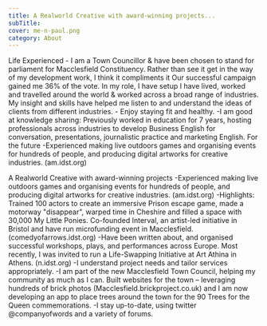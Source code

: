 ```yaml
---
title: A Realworld Creative with award-winning projects...
subTitle: 
cover: me-n-paul.png
category: About
---
```


Life Experienced -
I am a Town Councillor & have been chosen to stand for parliament for Macclesfield Constituency. Rather than see it get in the way of my development work, I think it compliments it
Our successful campaign gained me 36% of the vote. In my role, I have setup 
I have lived, worked and travelled around the world & worked across a broad range of industries. My insight and skills have helped me listen to and understand the ideas of clients from different industries. - Enjoy staying fit and healthy. -I am good at knowledge sharing: Previously worked in education for 7 years, hosting professionals across industries to develop Business English for conversation, presentations, journalistic practice and marketing English. 
For the future -Experienced making live outdoors games and organising events for hundreds of people, and producing digital artworks for creative industries. (am.idst.org)
 
A Realworld Creative with award-winning projects -Experienced making live outdoors games and organising events for hundreds of people, and producing digital artworks for creative industries. (am.idst.org)
 -Highlights: Trained 100 actors to create an immersive Prison escape game, made a motorway "disappear", warped time in Cheshire and filled a space with 30,000 My Little Ponies. Co-founded Interval, an artist-led initiative in Bristol and have run microfunding event in Macclesfield. (comedyofarrows.idst.org)
 -Have been written about, and organised successful workshops, plays, and performances across Europe. Most recently, I was invited to run a Life-Swapping Initiative at Art Athina in Athens. (n.idst.org)
-I understand project needs and tailor services appropriately.
-I am part of the new Macclesfield Town Council, helping my community as much as I can. Built websites for the town – leveraging hundreds of brick photos (Macclesfield.brickproject.co.uk) and I am now developing an app to place trees around the town for the 90 Trees for the Queen commemorations. 
-I stay up-to-date, using twitter @companyofwords and a variety of forums.